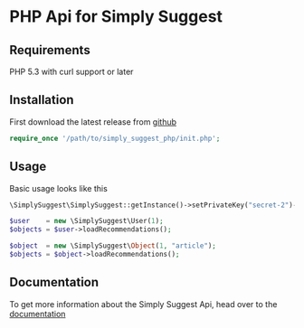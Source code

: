 # PHP Api for Simply Suggest

## Requirements

PHP 5.3 with curl support or later

## Installation

First download the latest release from [github](https://github.com/SimplySuggest/simply_suggest_php/archive/master.zip)

```php
require_once '/path/to/simply_suggest_php/init.php';
```

## Usage

Basic usage looks like this

```php
\SimplySuggest\SimplySuggest::getInstance()->setPrivateKey("secret-2")->setPublicKey("public-2");

$user    = new \SimplySuggest\User(1);
$objects = $user->loadRecommendations();

$object  = new \SimplySuggest\Object(1, "article");
$objects = $object->loadRecommendations();
```

## Documentation

To get more information about the Simply Suggest Api, head over to the [documentation](https://www.simply-suggest.com/en/documentation)